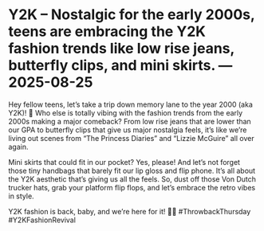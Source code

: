 # Y2K – Nostalgic for the early 2000s, teens are embracing the Y2K fashion trends like low rise jeans, butterfly clips, and mini skirts. — 2025-08-25

Hey fellow teens, let’s take a trip down memory lane to the year 2000 (aka Y2K)! 🌟 Who else is totally vibing with the fashion trends from the early 2000s making a major comeback? From low rise jeans that are lower than our GPA to butterfly clips that give us major nostalgia feels, it’s like we’re living out scenes from “The Princess Diaries” and “Lizzie McGuire” all over again.

Mini skirts that could fit in our pocket? Yes, please! And let’s not forget those tiny handbags that barely fit our lip gloss and flip phone. It’s all about the Y2K aesthetic that’s giving us all the feels. So, dust off those Von Dutch trucker hats, grab your platform flip flops, and let’s embrace the retro vibes in style.

Y2K fashion is back, baby, and we’re here for it! 🦋💫 #ThrowbackThursday #Y2KFashionRevival